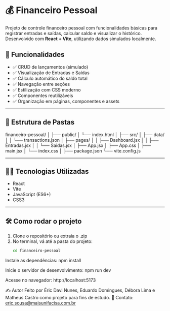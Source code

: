 # 💰 Financeiro Pessoal

Projeto de controle financeiro pessoal com funcionalidades básicas para registrar entradas e saídas, calcular saldo e visualizar o histórico. Desenvolvido com **React + Vite**, utilizando dados simulados localmente.

## 🚀 Funcionalidades

- ✅ CRUD de lançamentos (simulado)
- ✅ Visualização de Entradas e Saídas
- ✅ Cálculo automático do saldo total
- ✅ Navegação entre seções
- ✅ Estilização com CSS moderno
- ✅ Componentes reutilizáveis
- ✅ Organização em páginas, componentes e assets

---

## 📁 Estrutura de Pastas

financeiro-pessoal/
│
├── public/
│ └── index.html
│
├── src/
│ ├── data/
│ │ └── transactions.json
│ ├── pages/
│ │ ├── Dashboard.jsx
│ │ ├── Entradas.jsx
│ │ └── Saidas.jsx
│ ├── App.jsx
│ ├── App.css
│ ├── main.jsx
│ └── index.css
│
├── package.json
└── vite.config.js

---

## 🧑‍💻 Tecnologias Utilizadas

- React
- Vite
- JavaScript (ES6+)
- CSS3

---

## 🛠️ Como rodar o projeto

1. Clone o repositório ou extraia o .zip
2. No terminal, vá até a pasta do projeto:
   ```bash
   cd financeiro-pessoal

Instale as dependências:
npm install

Inicie o servidor de desenvolvimento:
npm run dev

Acesse no navegador:
http://localhost:5173

✍️ Autor
Feito por Éric Davi Nunes, Eduardo Domingues, Débora Lima e Matheus Castro como projeto para fins de estudo.
📧 Contato: eric.sousa@maisunifacisa.com.br
